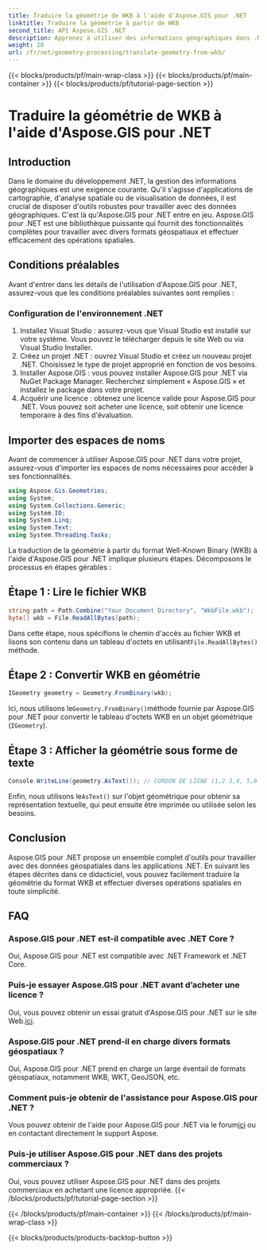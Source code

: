 ```yaml
---
title: Traduire la géométrie de WKB à l'aide d'Aspose.GIS pour .NET
linktitle: Traduire la géométrie à partir de WKB
second_title: API Aspose.GIS .NET
description: Apprenez à utiliser des informations géographiques dans .NET à l'aide d'Aspose.GIS pour .NET. Traduisez facilement la géométrie à partir du format WKB grâce à des conseils étape par étape.
weight: 20
url: /fr/net/geometry-processing/translate-geometry-from-wkb/
---
```


{{< blocks/products/pf/main-wrap-class >}}
{{< blocks/products/pf/main-container >}}
{{< blocks/products/pf/tutorial-page-section >}}

# Traduire la géométrie de WKB à l'aide d'Aspose.GIS pour .NET

## Introduction
Dans le domaine du développement .NET, la gestion des informations géographiques est une exigence courante. Qu'il s'agisse d'applications de cartographie, d'analyse spatiale ou de visualisation de données, il est crucial de disposer d'outils robustes pour travailler avec des données géographiques. C'est là qu'Aspose.GIS pour .NET entre en jeu. Aspose.GIS pour .NET est une bibliothèque puissante qui fournit des fonctionnalités complètes pour travailler avec divers formats géospatiaux et effectuer efficacement des opérations spatiales.
## Conditions préalables
Avant d'entrer dans les détails de l'utilisation d'Aspose.GIS pour .NET, assurez-vous que les conditions préalables suivantes sont remplies :
### Configuration de l'environnement .NET
1. Installez Visual Studio : assurez-vous que Visual Studio est installé sur votre système. Vous pouvez le télécharger depuis le site Web ou via Visual Studio Installer.
2. Créez un projet .NET : ouvrez Visual Studio et créez un nouveau projet .NET. Choisissez le type de projet approprié en fonction de vos besoins.
3. Installer Aspose.GIS : vous pouvez installer Aspose.GIS pour .NET via NuGet Package Manager. Recherchez simplement « Aspose.GIS » et installez le package dans votre projet.
4. Acquérir une licence : obtenez une licence valide pour Aspose.GIS pour .NET. Vous pouvez soit acheter une licence, soit obtenir une licence temporaire à des fins d'évaluation.

## Importer des espaces de noms
Avant de commencer à utiliser Aspose.GIS pour .NET dans votre projet, assurez-vous d'importer les espaces de noms nécessaires pour accéder à ses fonctionnalités.

```csharp
using Aspose.Gis.Geometries;
using System;
using System.Collections.Generic;
using System.IO;
using System.Linq;
using System.Text;
using System.Threading.Tasks;
```

La traduction de la géométrie à partir du format Well-Known Binary (WKB) à l'aide d'Aspose.GIS pour .NET implique plusieurs étapes. Décomposons le processus en étapes gérables :
## Étape 1 : Lire le fichier WKB
```csharp
string path = Path.Combine("Your Document Directory", "WkbFile.wkb");
byte[] wkb = File.ReadAllBytes(path);
```
 Dans cette étape, nous spécifions le chemin d'accès au fichier WKB et lisons son contenu dans un tableau d'octets en utilisant`File.ReadAllBytes()` méthode.
## Étape 2 : Convertir WKB en géométrie
```csharp
IGeometry geometry = Geometry.FromBinary(wkb);
```
 Ici, nous utilisons le`Geometry.FromBinary()`méthode fournie par Aspose.GIS pour .NET pour convertir le tableau d'octets WKB en un objet géométrique (`IGeometry`).
## Étape 3 : Afficher la géométrie sous forme de texte
```csharp
Console.WriteLine(geometry.AsText()); // CORDON DE LIGNE (1,2 3,4, 5,6 7,8)
```
 Enfin, nous utilisons le`AsText()` sur l'objet géométrique pour obtenir sa représentation textuelle, qui peut ensuite être imprimée ou utilisée selon les besoins.

## Conclusion
Aspose.GIS pour .NET propose un ensemble complet d'outils pour travailler avec des données géospatiales dans les applications .NET. En suivant les étapes décrites dans ce didacticiel, vous pouvez facilement traduire la géométrie du format WKB et effectuer diverses opérations spatiales en toute simplicité.
## FAQ
### Aspose.GIS pour .NET est-il compatible avec .NET Core ?
Oui, Aspose.GIS pour .NET est compatible avec .NET Framework et .NET Core.
### Puis-je essayer Aspose.GIS pour .NET avant d’acheter une licence ?
 Oui, vous pouvez obtenir un essai gratuit d'Aspose.GIS pour .NET sur le site Web.[ici](https://purchase.aspose.com/buy).
### Aspose.GIS pour .NET prend-il en charge divers formats géospatiaux ?
Oui, Aspose.GIS pour .NET prend en charge un large éventail de formats géospatiaux, notamment WKB, WKT, GeoJSON, etc.
### Comment puis-je obtenir de l'assistance pour Aspose.GIS pour .NET ?
Vous pouvez obtenir de l'aide pour Aspose.GIS pour .NET via le forum[ici](https://forum.aspose.com/c/gis/33) ou en contactant directement le support Aspose.
### Puis-je utiliser Aspose.GIS pour .NET dans des projets commerciaux ?
Oui, vous pouvez utiliser Aspose.GIS pour .NET dans des projets commerciaux en achetant une licence appropriée.
{{< /blocks/products/pf/tutorial-page-section >}}

{{< /blocks/products/pf/main-container >}}
{{< /blocks/products/pf/main-wrap-class >}}

{{< blocks/products/products-backtop-button >}}
